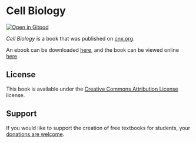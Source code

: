 # Cell Biology

[![Open in Gitpod](https://gitpod.io/button/open-in-gitpod.svg)](https://gitpod.io/from-referrer/)

_Cell Biology_ is a book that was published on [cnx.org](https://cnx.org/).

An ebook can be downloaded [here](https://github.com/cnx-user-books/cnxbook-cell-biology/releases/latest), and the book can be viewed online [here](https://github.com/cnx-user-books/cnxbook-cell-biology/releases/latest).

## License
This book is available under the [Creative Commons Attribution License](./LICENSE) license.

## Support
If you would like to support the creation of free textbooks for students, your [donations are welcome](https://riceconnect.rice.edu/donation/support-openstax-banner).
